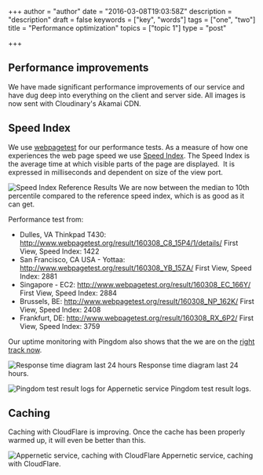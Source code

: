+++
author = "author"
date = "2016-03-08T19:03:58Z"
description = "description"
draft = false
keywords = ["key", "words"]
tags = ["one", "two"]
title = "Performance optimization"
topics = ["topic 1"]
type = "post"

+++

## Performance improvements
We have made significant performance improvements of our service and have dug deep into everything on the client and server side. All images is now sent with Cloudinary's Akamai CDN.

## Speed Index
We use [webpagetest][1] for our performance tests. As a measure of how one experiences the web page speed we use [Speed Index][2]. The Speed Index is the average time at which visible parts of the page are displayed.  It is expressed in milliseconds and dependent on size of the view port. 

![Speed Index Reference Results][3]
We are now between the median to 10th percentile compared to the reference speed index, which is as good as it can get.

Performance test from:
 - Dulles, VA Thinkpad T430: http://www.webpagetest.org/result/160308_C8_15P4/1/details/  First View, Speed Index: 1422
 - San Francisco, CA USA - Yottaa:  http://www.webpagetest.org/result/160308_YB_15ZA/  First View, Speed Index: 2881
 - Singapore - EC2: http://www.webpagetest.org/result/160308_EC_166Y/  First View, Speed Index: 2884
 - Brussels, BE: http://www.webpagetest.org/result/160308_NP_162K/ First View, Speed Index: 2408
 - Frankfurt, DE: http://www.webpagetest.org/result/160308_RX_6P2/  First View, Speed Index: 3759

Our uptime monitoring with Pingdom also shows that the we are on the [right track now][4]. 

![Response time diagram last 24 hours][7]
Response time diagram last 24 hours.

![Pingdom test result logs for Appernetic service][6]
Pingdom test result logs.

## Caching
Caching with CloudFlare is improving. Once the cache has been properly warmed up, it will even be better than this.

![Appernetic service, caching with CloudFlare][5]
Appernetic service, caching with CloudFlare.


  [1]: http://www.webpagetest.org
  [2]: https://sites.google.com/a/webpagetest.org/docs/using-webpagetest/metrics/speed-index
  [3]: https://res.cloudinary.com/appernetic/v1457463274/gcgzrecgedcjnc3gzdj3
  [4]: http://stats.pingdom.com/r7vt9tv6brq8/2014082
  [5]: https://res.cloudinary.com/appernetic/v1457461947/hzs05zxjzr8otv2nrvka
  [6]: https://res.cloudinary.com/appernetic/v1457463057/rbouqv8jnwpfsadjssgk
  [7]: https://res.cloudinary.com/appernetic/v1457462773/atscsb7z2qtr4cn8qid0
